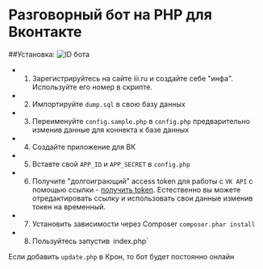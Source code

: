 # Разговорный бот на PHP для Вконтакте
##Установка:
![ID бота](http://i2.wp.com/i.gyazo.com/7cd78815452ddf729e14815e4c0efb72.png?resize=625%2C43)
* 1. Зарегистрируйтесь на сайте iii.ru и создайте себе "инфа". Используйте его номер в скрипте.
* 2. Импортируйте `dump.sql` в свою базу данных
* 3. Переименуйте `config.sample.php` в `config.php` предварительно изменив данные для коннекта к базе данных
* 4. Создайте приложение для ВК 
* 5. Вставте свой `APP_ID` и `APP_SECRET` в `config.php`
* 6. Получите "долгоиграющий" access token для работы с `VK API` с помощью ссылки - [получить token](https://oauth.vk.com/authorize?client_id=4798482&redirect_uri=http://api.vk.com/blank.html&scope=offline,messages,friends,status,wall&display=page&response_type=token). Естественно вы можете отредактировать ссылку и использовать свои данные изменив токен на временный.
* 7. Установить зависимости через Composer `composer.phar install`
* 8. Пользуйтесь запустив` `index.php`

Если добавить `update.php` в Крон, то бот будет постоянно онлайн
